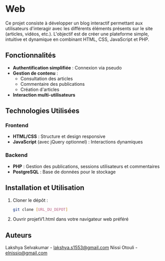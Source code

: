 # Web

Ce projet consiste à développer un blog interactif permettant aux utilisateurs d'interagir avec les différents éléments présents sur le site (articles, vidéos, etc.). L'objectif est de créer une plateforme simple, intuitive et dynamique en combinant HTML, CSS, JavaScript et PHP.

## Fonctionnalités

- **Authentification simplifiée** : Connexion via pseudo
- **Gestion de contenu** :
  - Consultation des articles
  - Commentaire des publications
  - Création d'articles
- **Interaction multi-utilisateurs**

## Technologies Utilisées

### Frontend
- **HTML/CSS** : Structure et design responsive
- **JavaScript** (avec jQuery optionnel) : Interactions dynamiques

### Backend
- **PHP** : Gestion des publications, sessions utilisateurs et commentaires
- **PostgreSQL** : Base de données pour le stockage

## Installation et Utilisation

1. Cloner le dépôt :
   ```bash
   git clone [URL_DU_DEPOT]

2. Ouvrir projetV1.html dans votre navigateur web préféré

## Auteurs 

Lakshya Selvakumar - lakshya.s1553@gmail.com 
Nissi Otouli - elnissio@gmail.com
